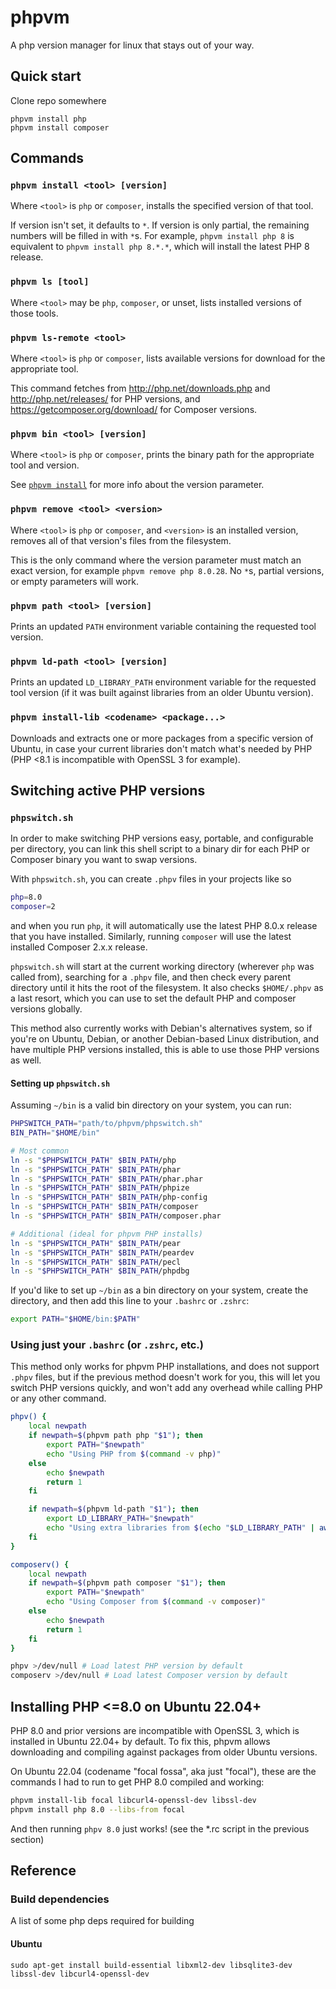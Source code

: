 # phpvm

A php version manager for linux that stays out of your way.

## Quick start

Clone repo somewhere

```
phpvm install php
phpvm install composer
```

## Commands

### `phpvm install <tool> [version]`
Where `<tool>` is `php` or `composer`, installs the specified version of that tool.

If version isn't set, it defaults to `*`. If version is only partial, the remaining numbers will be filled in with `*`s. For example, `phpvm install php 8` is equivalent to `phpvm install php 8.*.*`, which will install the latest PHP 8 release.

### `phpvm ls [tool]`
Where `<tool>` may be `php`, `composer`, or unset, lists installed versions of those tools.

### `phpvm ls-remote <tool>`
Where `<tool>` is `php` or `composer`, lists available versions for download for the appropriate tool.

This command fetches from http://php.net/downloads.php and http://php.net/releases/ for PHP versions, and https://getcomposer.org/download/ for Composer versions.

### `phpvm bin <tool> [version]`
Where `<tool>` is `php` or `composer`, prints the binary path for the appropriate tool and version.

See [`phpvm install`](#phpvm-install-tool-version) for more info about the version parameter.

### `phpvm remove <tool> <version>`
Where `<tool>` is `php` or `composer`, and `<version>` is an installed version, removes all of that version's files from the filesystem.

This is the only command where the version parameter must match an exact version, for example `phpvm remove php 8.0.28`. No `*`s, partial versions, or empty parameters will work.

### `phpvm path <tool> [version]`
Prints an updated `PATH` environment variable containing the requested tool version.

### `phpvm ld-path <tool> [version]`
Prints an updated `LD_LIBRARY_PATH` environment variable for the requested tool version (if it was built against libraries from an older Ubuntu version).

### `phpvm install-lib <codename> <package...>`
Downloads and extracts one or more packages from a specific version of Ubuntu, in case your current libraries don't match what's needed by PHP (PHP <8.1 is incompatible with OpenSSL 3 for example).


## Switching active PHP versions

### `phpswitch.sh`
In order to make switching PHP versions easy, portable, and configurable per directory, you can link this shell script to a binary dir for each PHP or Composer binary you want to swap versions.

With `phpswitch.sh`, you can create `.phpv` files in your projects like so

```bash
php=8.0
composer=2
```

and when you run `php`, it will automatically use the latest PHP 8.0.x release that you have installed. Similarly, running `composer` will use the latest installed Composer 2.x.x release.

`phpswitch.sh` will start at the current working directory (wherever `php` was called from), searching for a `.phpv` file, and then check every parent directory until it hits the root of the filesystem. It also checks `$HOME/.phpv` as a last resort, which you can use to set the default PHP and composer versions globally.

This method also currently works with Debian's alternatives system, so if you're on Ubuntu, Debian, or another Debian-based Linux distribution, and have multiple PHP versions installed, this is able to use those PHP versions as well.

#### Setting up `phpswitch.sh`
Assuming `~/bin` is a valid bin directory on your system, you can run:
```bash
PHPSWITCH_PATH="path/to/phpvm/phpswitch.sh"
BIN_PATH="$HOME/bin"

# Most common
ln -s "$PHPSWITCH_PATH" $BIN_PATH/php
ln -s "$PHPSWITCH_PATH" $BIN_PATH/phar
ln -s "$PHPSWITCH_PATH" $BIN_PATH/phar.phar
ln -s "$PHPSWITCH_PATH" $BIN_PATH/phpize
ln -s "$PHPSWITCH_PATH" $BIN_PATH/php-config
ln -s "$PHPSWITCH_PATH" $BIN_PATH/composer
ln -s "$PHPSWITCH_PATH" $BIN_PATH/composer.phar

# Additional (ideal for phpvm PHP installs)
ln -s "$PHPSWITCH_PATH" $BIN_PATH/pear
ln -s "$PHPSWITCH_PATH" $BIN_PATH/peardev
ln -s "$PHPSWITCH_PATH" $BIN_PATH/pecl
ln -s "$PHPSWITCH_PATH" $BIN_PATH/phpdbg
```

If you'd like to set up `~/bin` as a bin directory on your system, create the directory, and then add this line to your `.bashrc` or `.zshrc`:
```bash
export PATH="$HOME/bin:$PATH"
```

### Using just your `.bashrc` (or `.zshrc`, etc.)
This method only works for phpvm PHP installations, and does not support `.phpv` files, but if the previous method doesn't work for you, this will let you switch PHP versions quickly, and won't add any overhead while calling PHP or any other command.

```bash
phpv() {
    local newpath
    if newpath=$(phpvm path php "$1"); then
        export PATH="$newpath"
        echo "Using PHP from $(command -v php)"
    else
        echo $newpath
        return 1
    fi

    if newpath=$(phpvm ld-path "$1"); then
        export LD_LIBRARY_PATH="$newpath"
        echo "Using extra libraries from $(echo "$LD_LIBRARY_PATH" | awk -F: '{ print $1 }')"
    fi
}

composerv() {
    local newpath
    if newpath=$(phpvm path composer "$1"); then
        export PATH="$newpath"
        echo "Using Composer from $(command -v composer)"
    else
        echo $newpath
        return 1
    fi
}

phpv >/dev/null # Load latest PHP version by default
composerv >/dev/null # Load latest Composer version by default
```

## Installing PHP <=8.0 on Ubuntu 22.04+
PHP 8.0 and prior versions are incompatible with OpenSSL 3, which is installed in Ubuntu 22.04+ by default. To fix this, phpvm allows downloading and compiling against packages from older Ubuntu versions.

On Ubuntu 22.04 (codename "focal fossa", aka just "focal"), these are the commands I had to run to get PHP 8.0 compiled and working:
```bash
phpvm install-lib focal libcurl4-openssl-dev libssl-dev
phpvm install php 8.0 --libs-from focal
```

And then running `phpv 8.0` just works! (see the *.rc script in the previous section)

## Reference

### Build dependencies

A list of some php deps required for building

#### Ubuntu

```
sudo apt-get install build-essential libxml2-dev libsqlite3-dev libssl-dev libcurl4-openssl-dev
```
